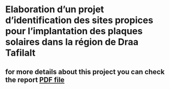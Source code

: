 # Elaboration d’un projet d’identification des sites propices pour l’implantation des plaques solaires dans la région de Draa Tafilalt

## for more details about this project you can check the report [PDF file](https://github.com/YGTRAY/Solar_Site_Identification_Dra_Tafilalt_Project/blob/06e6f9273aa27715c364ce4c09c37b3ff5ab1ea6/RapportPDF-Project.pdf)
